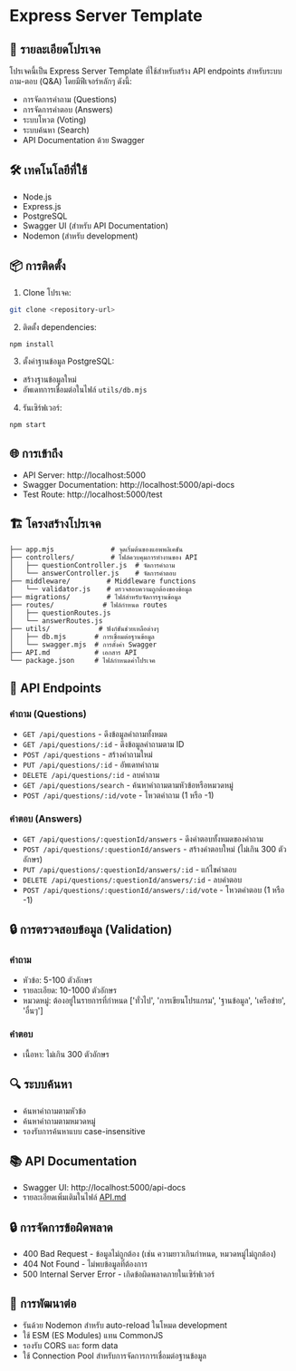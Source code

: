 # Express Server Template

## 📝 รายละเอียดโปรเจค
โปรเจคนี้เป็น Express Server Template ที่ใช้สำหรับสร้าง API endpoints สำหรับระบบถาม-ตอบ (Q&A) โดยมีฟีเจอร์หลักๆ ดังนี้:
- การจัดการคำถาม (Questions)
- การจัดการคำตอบ (Answers)
- ระบบโหวต (Voting)
- ระบบค้นหา (Search)
- API Documentation ด้วย Swagger

## 🛠️ เทคโนโลยีที่ใช้
- Node.js
- Express.js
- PostgreSQL
- Swagger UI (สำหรับ API Documentation)
- Nodemon (สำหรับ development)

## 📦 การติดตั้ง
1. Clone โปรเจค:
```bash
git clone <repository-url>
```

2. ติดตั้ง dependencies:
```bash
npm install
```

3. ตั้งค่าฐานข้อมูล PostgreSQL:
- สร้างฐานข้อมูลใหม่
- อัพเดทการเชื่อมต่อในไฟล์ `utils/db.mjs`

4. รันเซิร์ฟเวอร์:
```bash
npm start
```

## 🌐 การเข้าถึง
- API Server: http://localhost:5000
- Swagger Documentation: http://localhost:5000/api-docs
- Test Route: http://localhost:5000/test

## 🏗️ โครงสร้างโปรเจค
```
├── app.mjs              # จุดเริ่มต้นของแอพพลิเคชัน
├── controllers/         # ไฟล์ควบคุมการทำงานของ API
│   ├── questionController.js  # จัดการคำถาม
│   └── answerController.js    # จัดการคำตอบ
├── middleware/         # Middleware functions
│   └── validator.js    # ตรวจสอบความถูกต้องของข้อมูล
├── migrations/         # ไฟล์สำหรับจัดการฐานข้อมูล
├── routes/            # ไฟล์กำหนด routes
│   ├── questionRoutes.js
│   └── answerRoutes.js
├── utils/            # ฟังก์ชันช่วยเหลือต่างๆ
│   ├── db.mjs       # การเชื่อมต่อฐานข้อมูล
│   └── swagger.mjs  # การตั้งค่า Swagger
├── API.md           # เอกสาร API
└── package.json     # ไฟล์กำหนดค่าโปรเจค
```

## 🔌 API Endpoints

### คำถาม (Questions)
- `GET /api/questions` - ดึงข้อมูลคำถามทั้งหมด
- `GET /api/questions/:id` - ดึงข้อมูลคำถามตาม ID
- `POST /api/questions` - สร้างคำถามใหม่
- `PUT /api/questions/:id` - อัพเดทคำถาม
- `DELETE /api/questions/:id` - ลบคำถาม
- `GET /api/questions/search` - ค้นหาคำถามตามหัวข้อหรือหมวดหมู่
- `POST /api/questions/:id/vote` - โหวตคำถาม (1 หรือ -1)

### คำตอบ (Answers)
- `GET /api/questions/:questionId/answers` - ดึงคำตอบทั้งหมดของคำถาม
- `POST /api/questions/:questionId/answers` - สร้างคำตอบใหม่ (ไม่เกิน 300 ตัวอักษร)
- `PUT /api/questions/:questionId/answers/:id` - แก้ไขคำตอบ
- `DELETE /api/questions/:questionId/answers/:id` - ลบคำตอบ
- `POST /api/questions/:questionId/answers/:id/vote` - โหวตคำตอบ (1 หรือ -1)

## 🔒 การตรวจสอบข้อมูล (Validation)
### คำถาม
- หัวข้อ: 5-100 ตัวอักษร
- รายละเอียด: 10-1000 ตัวอักษร
- หมวดหมู่: ต้องอยู่ในรายการที่กำหนด ['ทั่วไป', 'การเขียนโปรแกรม', 'ฐานข้อมูล', 'เครือข่าย', 'อื่นๆ']

### คำตอบ
- เนื้อหา: ไม่เกิน 300 ตัวอักษร

## 🔍 ระบบค้นหา
- ค้นหาคำถามตามหัวข้อ
- ค้นหาคำถามตามหมวดหมู่
- รองรับการค้นหาแบบ case-insensitive

## 📚 API Documentation
- Swagger UI: http://localhost:5000/api-docs
- รายละเอียดเพิ่มเติมในไฟล์ [API.md](API.md)

## 🔒 การจัดการข้อผิดพลาด
- 400 Bad Request - ข้อมูลไม่ถูกต้อง (เช่น ความยาวเกินกำหนด, หมวดหมู่ไม่ถูกต้อง)
- 404 Not Found - ไม่พบข้อมูลที่ต้องการ
- 500 Internal Server Error - เกิดข้อผิดพลาดภายในเซิร์ฟเวอร์

## 🔄 การพัฒนาต่อ
- รันด้วย Nodemon สำหรับ auto-reload ในโหมด development
- ใช้ ESM (ES Modules) แทน CommonJS
- รองรับ CORS และ form data
- ใช้ Connection Pool สำหรับการจัดการการเชื่อมต่อฐานข้อมูล


